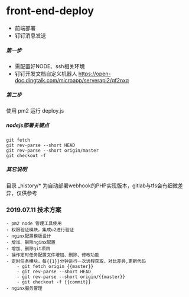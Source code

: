 # front-end-deploy
  - 前端部署
  - 钉钉消息发送

##### 第一步
  - 需配置好NODE、ssh相关环境
  - 钉钉开发文档自定义机器人 https://open-doc.dingtalk.com/microapp/serverapi2/qf2nxq

##### 第二步
使用 pm2 运行 deploy.js

##### nodejs部署关键点
```
git fetch
git rev-parse --short HEAD
git rev-parse --short origin/master
git checkout -f
```

##### 其它说明
目录 _history/* 为自动部署webhook的PHP实现版本，gitlab与tfs会有细微差异，仅供参考



### 2019.07.11 技术方案
    - pm2 node 管理工具使用
    - 权限验证模块，集成u2进行验证
    - nginx配置模版设计
    - 增加、删除nginx配置
    - 增加、删除git项目
    - 操作定时任务配置文件增加、删除、修改功能
    - 定时任务模块，每{{1}}分钟进行一次远程获取，对比差异,更新代码
        - git fetch origin {{master}}
        - git rev-parse --short HEAD
        - git rev-parse --short origin/{{master}}
        - git checkout -f {{commit}}
    - nginx服务管理